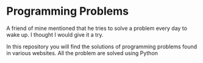 # Programming Problems

A friend of mine mentioned that he tries to solve a problem every day to wake up. I thought I would give it a try. 

In this repository you will find the solutions of programming problems found in various websites. All the problem are solved using Python
